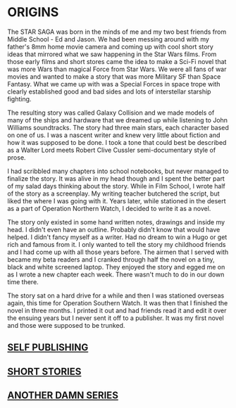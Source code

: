 # ORIGINS


The STAR SAGA was born in the minds of me and my two best friends from Middle School - Ed and Jason. We had been messing around with my father's 8mm home movie camera and coming up with cool short story ideas that mirrored what we saw happening in the Star Wars films. From those early films and short stores came the idea to make a Sci-Fi novel that was more Wars than magical Force from Star Wars. We were all fans of war movies and wanted to make a story that was more Military SF than Space Fantasy. What we came up with was a Special Forces in space trope with clearly established good and bad sides and lots of interstellar starship fighting.

The resulting story was called Galaxy Collision and we made models of many of the ships and hardware that we dreamed up while listening to John Williams soundtracks. The story had three main stars, each character based on one of us. I was a nascent writer and knew very little about fiction and how it was supposed to be done. I took a tone that could best be described as a Walter Lord meets Robert Clive Cussler semi-documentary style of prose.

I had scribbled many chapters into school notebooks, but never managed to finalize the story. It was alive in my head though and I spent the better part of my salad days thinking about the story. While in Film School, I wrote half of the story as a screenplay. My writing teacher butchered the script, but liked the where I was going with it. Years later, while stationed in the desert as a part of Operation Northern Watch, I decided to write it as a novel.

The story only existed in some hand written notes, drawings and inside my head. I didn't even have an outline. Probably didn't know that would have helped. I didn't fancy myself as a writer. Had no dream to win a Hugo or get rich and famous from it. I only wanted to tell the story my childhood friends and I had come up with all those years before. The airmen that I served with became my beta readers and I cranked through half the novel on a tiny, black and white screened laptop. They enjoyed the story and egged me on as I wrote a new chapter each week. There wasn't much to do in our down time there.

The story sat on a hard drive for a while and then I was stationed overseas again, this time for Operation Southern Watch. It was then that I finished the novel in three months. I printed it out and had friends read it and edit it over the ensuing years but I never sent it off to a publisher. It was my first novel and those were supposed to be trunked.

## [SELF PUBLISHING](self-publishing.md)
## [SHORT STORIES](short-stories.md)
## [ANOTHER DAMN SERIES](another-damn-series.md)
